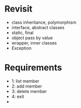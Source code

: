 # Revisit
* class inheritance, polymorphism
* interface, abstract classes
* static, final
* object pass by value
* wrapper, inner classes
* Exception

# Requirements
* 1: list member
* 2: add member
* 3: delete member
* 4: exit
* 
